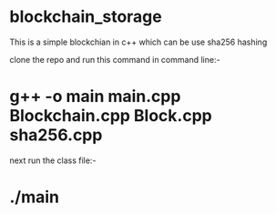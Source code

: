 # blockchain_storage

This is a simple blockchian in c++ which can be use sha256 hashing

clone the repo and run this command in command line:-

# g++ -o main main.cpp Blockchain.cpp Block.cpp sha256.cpp 

next run the class file:-

# ./main



